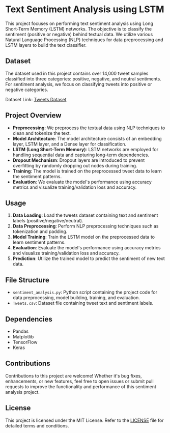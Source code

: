 # Text Sentiment Analysis using LSTM

This project focuses on performing text sentiment analysis using Long Short-Term Memory (LSTM) networks. The objective is to classify the sentiment (positive or negative) behind textual data. We utilize various Natural Language Processing (NLP) techniques for data preprocessing and LSTM layers to build the text classifier.

## Dataset

The dataset used in this project contains over 14,000 tweet samples classified into three categories: positive, negative, and neutral sentiments. For sentiment analysis, we focus on classifying tweets into positive or negative categories.

Dataset Link: [Tweets Dataset](https://drive.google.com/file/d/13B2iHgXgOF_64klnwte9Ll9Ri_4D9EGE/view?usp=drive_link)

## Project Overview

- **Preprocessing**: We preprocess the textual data using NLP techniques to clean and tokenize the text.
- **Model Architecture**: The model architecture consists of an embedding layer, LSTM layer, and a Dense layer for classification.
- **LSTM (Long Short-Term Memory)**: LSTM networks are employed for handling sequential data and capturing long-term dependencies.
- **Dropout Mechanism**: Dropout layers are introduced to prevent overfitting by randomly dropping out nodes during training.
- **Training**: The model is trained on the preprocessed tweet data to learn the sentiment patterns.
- **Evaluation**: We evaluate the model's performance using accuracy metrics and visualize training/validation loss and accuracy.

## Usage

1. **Data Loading**: Load the tweets dataset containing text and sentiment labels (positive/negative/neutral).
2. **Data Preprocessing**: Perform NLP preprocessing techniques such as tokenization and padding.
3. **Model Training**: Train the LSTM model on the preprocessed data to learn sentiment patterns.
4. **Evaluation**: Evaluate the model's performance using accuracy metrics and visualize training/validation loss and accuracy.
5. **Prediction**: Utilize the trained model to predict the sentiment of new text data.

## File Structure

- `sentiment_analysis.py`: Python script containing the project code for data preprocessing, model building, training, and evaluation.
- `Tweets.csv`: Dataset file containing tweet text and sentiment labels.

## Dependencies

- Pandas
- Matplotlib
- TensorFlow
- Keras

## Contributions

Contributions to this project are welcome! Whether it's bug fixes, enhancements, or new features, feel free to open issues or submit pull requests to improve the functionality and performance of this sentiment analysis project.

## License

This project is licensed under the MIT License. Refer to the [LICENSE](LICENSE) file for detailed terms and conditions.
